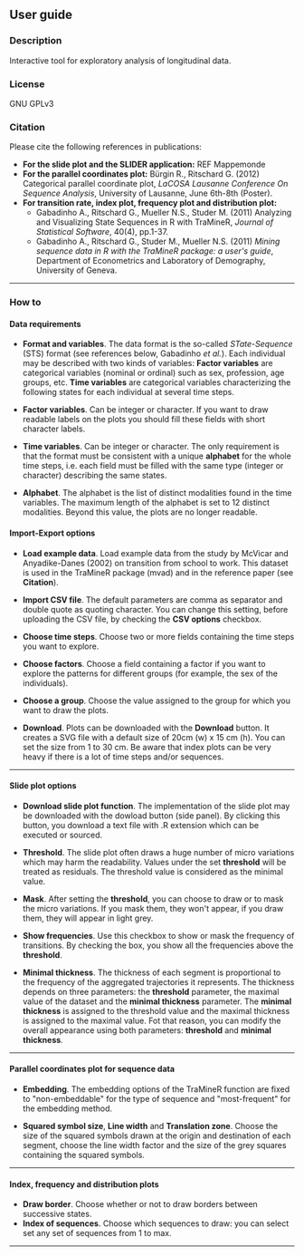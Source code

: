 ## User guide

### Description
Interactive tool for exploratory analysis of longitudinal data.

### License

GNU GPLv3

### Citation

Please cite the following references in publications:

- **For the slide plot and the SLIDER application:** REF Mappemonde
- **For the parallel coordinates plot:** Bürgin R., Ritschard G. (2012) Categorical parallel coordinate plot, *LaCOSA Lausanne Conference On Sequence Analysis*, University of Lausanne, June 6th-8th (Poster).
- **For transition rate, index plot, frequency plot and distribution plot:**
  - Gabadinho A., Ritschard G., Mueller N.S., Studer M. (2011) Analyzing and Visualizing State Sequences in R with TraMineR, *Journal of Statistical Software*, 40(4), pp.1-37.
  - Gabadinho A., Ritschard G., Studer M., Mueller N.S. (2011) *Mining sequence data in R with the TraMineR package: a user's guide*, Department of Econometrics and Laboratory of Demography, University of Geneva.

------
### How to

#### Data requirements

- **Format and variables**. The data format is the so-called *STate-Sequence* (STS) format (see references below, Gabadinho *et al.*). Each individual may be described with two kinds of variables: **Factor variables** are categorical variables (nominal or ordinal) such as sex, profession, age groups, etc. **Time variables** are categorical variables characterizing the following states for each individual at several time steps.
  
- **Factor variables**. Can be integer or character. If you want to draw readable labels on the plots you should fill these fields with short character labels.

- **Time variables**. Can be integer or character. The only requirement is that the format must be consistent with a unique **alphabet** for the whole time steps, i.e. each field must be filled with the same type (integer or character) describing the same states.

- **Alphabet**. The alphabet is the list of distinct modalities found in the time variables. The maximum length of the alphabet is set to 12 distinct modalities. Beyond this value, the plots are no longer readable.


#### Import-Export options

- **Load example data**. Load example data from the study by McVicar and Anyadike-Danes (2002) on transition from school to work. This dataset is used in the TraMineR package (mvad) and in the reference paper (see **Citation**).

- **Import CSV file**. The default parameters are comma as separator and double quote as quoting character. You can change this setting, before uploading the CSV file, by checking the **CSV options** checkbox.

- **Choose time steps**. Choose two or more fields containing the time steps you want to explore.

- **Choose factors**. Choose a field containing a factor if you want to explore the patterns for different groups (for example, the sex of the individuals).

- **Choose a group**. Choose the value assigned to the group for which you want to draw the plots.

- **Download**. Plots can be downloaded with the **Download** button. It creates a SVG file with a default size of 20cm (w) x 15 cm (h). You can set the size from 1 to 30 cm. Be aware that index plots can be very heavy if there is a lot of time steps and/or sequences.

------
#### Slide plot options

- **Download slide plot function**. The implementation of the slide plot may be downloaded with the dowload button (side panel). By clicking this button, you download a text file with .R extension which can be executed or sourced.

- **Threshold**. The slide plot often draws a huge number of micro variations which may harm the readability. Values under the set **threshold** will be treated as residuals. The threshold value is considered as the minimal value.

- **Mask**. After setting the **threshold**, you can choose to draw or to mask the micro variations. If you mask them, they won't appear, if you draw them, they will appear in light grey.

- **Show frequencies**. Use this checkbox to show or mask the frequency of transitions. By checking the box, you show all the frequencies above the **threshold**.

- **Minimal thickness**. The thickness of each segment is proportional to the frequency of the aggregated trajectories it represents. The thickness depends on three parameters: the **threshold** parameter, the maximal value of the dataset and the **minimal thickness** parameter. The **minimal thickness** is assigned to the threshold value and the maximal thickness is assigned to the maximal value. Fot that reason, you can modify the overall appearance using both parameters: **threshold** and **minimal thickness**.

------
#### Parallel coordinates plot for sequence data

- **Embedding**. The embedding options of the TraMineR function are fixed to "non-embeddable" for the type of sequence and "most-frequent" for the embedding method.

- **Squared symbol size**, **Line width** and **Translation zone**. Choose the size of the squared symbols drawn at the origin and destination of each segment, choose the line width factor and the size of the grey squares containing the squared symbols.

------
#### Index, frequency and distribution plots

- **Draw border**. Choose whether or not to draw borders between successive states.
- **Index of sequences**. Choose which sequences to draw: you can select set any set of sequences from 1 to max.

------
